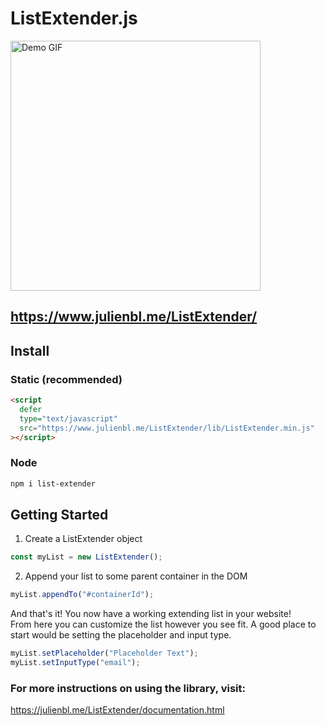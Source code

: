 # ListExtender.js

<img src="https://www.julienbl.me/img/listextender23.gif" alt="Demo GIF" width=400 />

## https://www.julienbl.me/ListExtender/

## Install

### Static (recommended)

```html
<script
  defer
  type="text/javascript"
  src="https://www.julienbl.me/ListExtender/lib/ListExtender.min.js"
></script>
```

### Node

```bash
npm i list-extender
```

## Getting Started

1. Create a ListExtender object

```javascript
const myList = new ListExtender();
```

2. Append your list to some parent container in the DOM

```javascript
myList.appendTo("#containerId");
```

And that's it! You now have a working extending list in your website!  
From here you can customize the list however you see fit. A good place to start would be setting the placeholder and input type.

```javascript
myList.setPlaceholder("Placeholder Text");
myList.setInputType("email");
```

### For more instructions on using the library, visit:

https://julienbl.me/ListExtender/documentation.html
